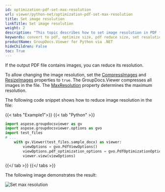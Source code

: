 ```yaml
---
id: optimization-pdf-set-max-resolution
url: viewer/python-net/optimization-pdf-set-max-resolution
title: Set image resolution
linkTitle: Set image resolution
weight: 2
description: "This topic describes how to set image resolution in PDF file using the GroupDocs.Viewer .NET API ."
keywords: convert to pdf, optimize size, pdf reduce size, set resolution
productName: GroupDocs.Viewer for Python via .NET
hideChildren: False
toc: True
---
```

If the output PDF file contains images, you can reduce its resolution.

To allow changing the image resolution, set the [CompressImages](https://reference.groupdocs.com/viewer/python-net/groupdocs.viewer.options/pdfoptimizationoptions/compressimages/) and [ResizeImages](https://reference.groupdocs.com/viewer/python-net/groupdocs.viewer.options/pdfoptimizationoptions/resizeimages/) properties to `true`. The GroupDocs.Viewer compresses all images in the file. The [MaxResolution](https://reference.groupdocs.com/viewer/python-net/groupdocs.viewer.options/pdfoptimizationoptions/maxresolution/) property determines the maximum resolution. 

The following code snippet shows how to reduce image resolution in the file:

{{< tabs "Example1">}}
{{< tab "Python" >}}
```python
import aspose.groupdocsviewer as gv
import aspose.groupdocsviewer.options as gvo
import test_files
# ...
    with gv.Viewer(test_files.sample_docx) as viewer:
        viewOptions = gvo.PdfViewOptions()
        viewOptions.pdf_optimization_options = gvo.PdfOptimizationOptions(compress_images = true, image_quality = 50, resize_images = true, max_resolution = 100)
        viewer.view(viewOptions)
```
{{</ tab >}}
{{</ tabs >}}

The following image demonstrates the result:

![Set max resolution](/viewer/python-net/images/developer-guide/pdf-rendering/optimization/optimization-pdf-set-max-resolution.png)
